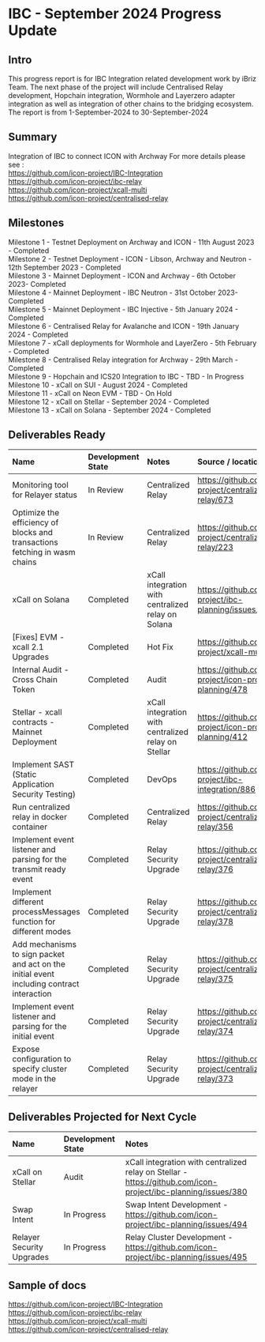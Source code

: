 # IBC - September 2024 Progress Update

## Intro
This progress report is for IBC Integration related development work by iBriz Team. 
The next phase of the project will include Centralised Relay development, Hopchain integration, Wormhole and Layerzero adapter integration as well as integration of other chains to the bridging ecosystem. The report is from  1-September-2024 to 30-September-2024

## Summary
Integration of IBC to connect ICON with Archway
For more details please see : <br>
https://github.com/icon-project/IBC-Integration <br>
https://github.com/icon-project/ibc-relay <br>
https://github.com/icon-project/xcall-multi <br>
https://github.com/icon-project/centralised-relay

## Milestones
Milestone 1 - Testnet Deployment on Archway and ICON - 11th August 2023 - Completed <br>
Milestone 2 - Testnet Deployment - ICON - Libson, Archway and Neutron - 12th September 2023 - Completed <br>
Milestone 3 - Mainnet Deployment - ICON and Archway - 6th October 2023- Completed <br>
Milestone 4 - Mainnet Deployment - IBC Neutron - 31st October 2023- Completed <br>
Milestone 5 - Mainnet Deployment - IBC Injective - 5th January 2024 - Completed <br>
Milestone 6 - Centralised Relay for Avalanche and ICON - 19th January 2024 - Completed <br>
Milestone 7 - xCall deployments for Wormhole and LayerZero - 5th February - Completed <br>
Milestone 8 - Centralised Relay integration for Archway - 29th March - Completed <br>
Milestone 9 - Hopchain and ICS20 Integration to IBC - TBD - In Progress <br>
Milestone 10 - xCall on SUI - August 2024 - Completed <br>
Milestone 11 - xCall on Neon EVM - TBD - On Hold <br>
Milestone 12 - xCall on Stellar - September 2024 - Completed <br>
Milestone 13 - xCall on Solana - September 2024 - Completed


## Deliverables Ready

| Name | Development State | Notes | Source / location |
|:----- |:------------------ | :----| :----------------| 
| Monitoring tool for Relayer status | In Review | Centralized Relay | https://github.com/icon-project/centralized-relay/673 |
| Optimize the efficiency of blocks and transactions fetching in wasm chains | In Review | Centralized Relay | https://github.com/icon-project/centralized-relay/223 |
| xCall on Solana | Completed | xCall integration with centralized relay on Solana | https://github.com/icon-project/ibc-planning/issues/392 |
| [Fixes] EVM - xcall 2.1 Upgrades | Completed | Hot Fix | https://github.com/icon-project/xcall-multi/364 |
| Internal Audit - Cross Chain Token | Completed | Audit | https://github.com/icon-project/icon-projects-planning/478 |
| Stellar - xcall contracts - Mainnet Deployment | Completed | xCall integration with centralized relay on Stellar | https://github.com/icon-project/icon-projects-planning/412 |
| Implement SAST (Static Application Security Testing) | Completed | DevOps | https://github.com/icon-project/ibc-integration/886 |
| Run centralized relay in docker container | Completed | Centralized Relay | https://github.com/icon-project/centralized-relay/356 |
| Implement event listener and parsing for the transmit ready event | Completed | Relay Security Upgrade | https://github.com/icon-project/centralized-relay/376 |
| Implement different processMessages function for different modes | Completed | Relay Security Upgrade | https://github.com/icon-project/centralized-relay/378 |
| Add mechanisms to sign packet and act on the initial event including contract interaction | Completed | Relay Security Upgrade | https://github.com/icon-project/centralized-relay/375 |
| Implement event listener and parsing for the initial event | Completed | Relay Security Upgrade | https://github.com/icon-project/centralized-relay/374 |
| Expose configuration to specify cluster mode in the relayer | Completed | Relay Security Upgrade | https://github.com/icon-project/centralized-relay/373 |


## Deliverables Projected for Next Cycle


| Name | Development State | Notes |
|:-----|:------------------|:------|
| xCall on Stellar |  Audit | xCall integration with centralized relay on Stellar - https://github.com/icon-project/ibc-planning/issues/380 |
| Swap Intent |  In Progress | Swap Intent Development - https://github.com/icon-project/ibc-planning/issues/494 |
| Relayer Security Upgrades |  In Progress | Relay Cluster Development - https://github.com/icon-project/ibc-planning/issues/495 |


## Sample of docs
https://github.com/icon-project/IBC-Integration <br>
https://github.com/icon-project/ibc-relay <br>
https://github.com/icon-project/xcall-multi <br>
https://github.com/icon-project/centralised-relay
